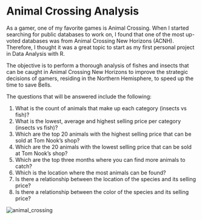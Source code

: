 # Animal Crossing Analysis 

As a gamer, one of my favorite games is Animal Crossing. When I started searching for public databases to work on, I found that one of the most up-voted databases was from Animal Crossing New Horizons (ACNH). Therefore, I thought it was a great topic to start as my first personal project in Data Analysis with R. 

The objective is to perform a thorough analysis of fishes and insects that can be caught in Animal Crossing New Horizons to improve the strategic decisions of gamers, residing in the Northern Hemisphere, to speed up the time to save Bells.

The questions that will be answered include the following:

1. What is the count of animals that make up each category (insects vs fish)?
2. What is the lowest, average and highest selling price per category (insects vs fish)?
3. Which are the top 20 animals with the highest selling price that can be sold at Tom Nook’s shop?
4. Which are the 20 animals with the lowest selling price that can be sold at Tom Nook’s shop?
5. Which are the top three months where you can find more animals to catch?
6. Which is the location where the most animals can be found?
7. Is there a relationship between the location of the species and its selling price?
8. Is there a relationship between the color of the species and its selling price?

![animal_crossing](https://images.nintendolife.com/1dad2f0570b47/bug-guide-animal-crossing-new-horizons.900x.jpg)
